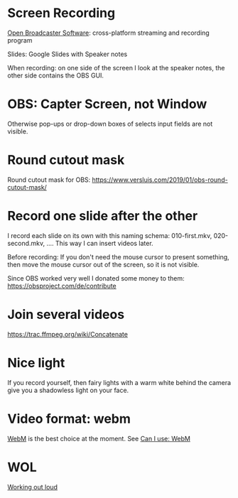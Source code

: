 # Screen Recording

[Open Broadcaster Software](https://obsproject.com/): cross-platform streaming and recording program

Slides: Google Slides with Speaker notes

When recording: on one side of the screen I look at the speaker notes, the other side contains the OBS GUI.

# OBS: Capter Screen, not Window

Otherwise pop-ups or drop-down boxes of selects input fields are not visible.

# Round cutout mask

Round cutout mask for OBS: https://www.versluis.com/2019/01/obs-round-cutout-mask/

# Record one slide after the other

I record each slide on its own with this naming schema: 010-first.mkv, 020-second.mkv, .... This way I can insert videos later.

Before recording: If you don't need the mouse cursor to present something, then move the mouse cursor out of the screen, so it is not visible. 

Since OBS worked very well I donated some money to them: https://obsproject.com/de/contribute

# Join several videos

https://trac.ffmpeg.org/wiki/Concatenate

# Nice light

If you record yourself, then fairy lights with a warm white behind the camera give you a shadowless light on your face.

# Video format: webm

[WebM](https://en.wikipedia.org/wiki/WebM) is the best choice at the moment. See [Can I use: WebM](https://caniuse.com/webm)

# WOL

[Working out loud](https://github.com/guettli/wol)
